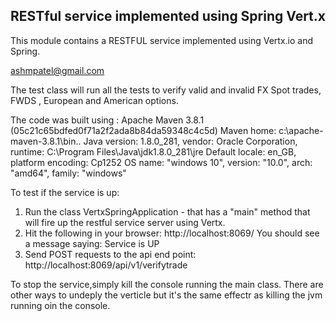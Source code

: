 ## RESTful service implemented using Spring Vert.x

This module contains a RESTFUL service implemented using Vertx.io and Spring.

ashmpatel@gmail.com

The test class will run all the tests to verify valid and invalid FX Spot trades, FWDS , European and American options.

The code was built using :
Apache Maven 3.8.1 (05c21c65bdfed0f71a2f2ada8b84da59348c4c5d)
Maven home: c:\apache-maven-3.8.1\bin\..
Java version: 1.8.0_281, vendor: Oracle Corporation, runtime: C:\Program Files\Java\jdk1.8.0_281\jre
Default locale: en_GB, platform encoding: Cp1252
OS name: "windows 10", version: "10.0", arch: "amd64", family: "windows"

To test if the service is up:
1) Run the class VertxSpringApplication - that has a "main" method that will fire up the restful service server using Vertx.
2) Hit the following in your browser: http://localhost:8069/
   You should see a message saying:
   Service is UP
3) Send POST requests to the api end point:
   http://localhost:8069/api/v1/verifytrade
   
To stop the service,simply kill the console running the main class.
There are other ways to undeply the verticle but it's the same effectr as killing the jvm running oin the console.